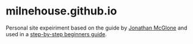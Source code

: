 milnehouse.github.io
=====================
Personal site expeiriment based on the guide by [Jonathan McGlone](http://jmcglone.com) and used in a [step-by-step beginners guide](http://jmcglone.com/guides/github-pages).
